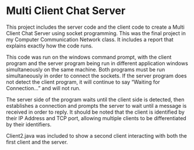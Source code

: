 # Multi Client Chat Server
This project includes the server code and the client code to create a Multi Client Chat Server using socket programming. This was the final project in my Computer Communication Network class. It includes a report that explains exactly how the code runs. 

This code was run on the windows command prompt, with the client program and the server program being run in different application windows simultaneously on the same machine. Both programs must be run simultaneously in order to connect the sockets. If the server program does not detect the client
program, it will continue to say “Waiting for Connection...” and will not run.

The server side of the program waits until the client side is detected, then establishes a connection and prompts the server to wait until a message is received in order to reply. It should be noted that the client is identified by their IP Address and TCP port, allowing multiple clients to be
differentiated by their identifiers.

Client2.java was included to show a second client interacting with both the first client and the server. 
